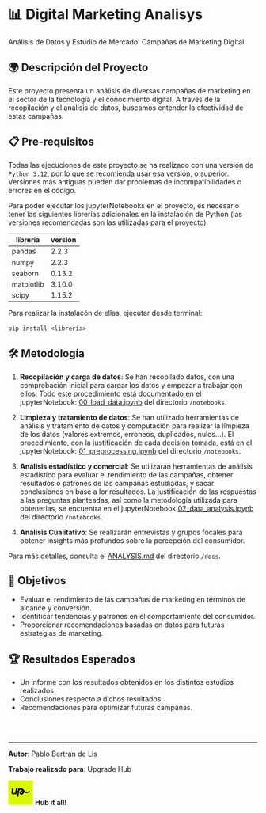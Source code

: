 # 📊 Digital Marketing Analisys
Análisis de Datos y Estudio de Mercado: Campañas de Marketing  Digital

## 🌍 Descripción del Proyecto

Este proyecto presenta un análisis de diversas campañas de marketing en el sector de la tecnología y el conocimiento digital. A través de la recopilación y el análisis de datos, buscamos entender la efectividad de estas campañas.

## 📋 Pre-requisitos

Todas las ejecuciones de este proyecto se ha realizado con una versión de `Python 3.12`, por lo que se recomienda usar esa versión, o superior. Versiones más antiguas pueden dar problemas de incompatibilidades o errores en el código.

Para poder ejecutar los jupyterNotebooks en el proyecto, es necesario tener las siguientes librerías adicionales en la instalación de Python (las versiones recomendadas son las utilizadas para el proyecto)

| librería | versión |
| - | - |
| pandas | 2.2.3 |
| numpy | 2.2.3 |
| seaborn | 0.13.2 |
| matplotlib | 3.10.0 |
| scipy | 1.15.2 |

Para realizar la instalacón de ellas, ejecutar desde terminal:
```
pip install <librería>
```

## 🛠 Metodología

1. **Recopilación y carga de datos**: Se han recopilado datos, con una comprobación inicial para cargar los datos y empezar a trabajar con ellos. Todo este procedimiento está documentado en el jupyterNotebook: [00_load_data.ipynb](./notebooks/00_load_data.ipynb) del directorio `/notebooks`.

2. **Limpieza y tratamiento de datos**: Se han utilizado herramientas de análisis y tratamiento de datos y computación para realizar la limpieza de los datos (valores extremos, erroneos, duplicados, nulos...). El procedimiento, con la justificación de cada decisión tomada, está en el jupyterNotebook: [01_preprocessing.ipynb](./notebooks/01_preprocessing.ipynb) del directorio `/notebooks`.

3. **Análisis estadístico y comercial**: Se utilizarán herramientas de análisis estadístico para evaluar el rendimiento de las campañas, obtener resultados o patrones de las campañas estudiadas, y sacar conclusiones en base a lor resultados. La justificación de las respuestas a las preguntas planteadas, así como la metodología utilizada para obtenerlas, se encuentra en el jupyterNotebook [02_data_analysis.ipynb](./notebooks/02_data_analysis.ipynb) del directorio `/notebooks`.

4. **Análisis Cualitativo**: Se realizarán entrevistas y grupos focales para obtener insights más profundos sobre la percepción del consumidor.

Para más detalles, consulta el [ANALYSIS.md](./notebooks/ANALYSIS.md) del directorio `/docs`.

## 🎯 Objetivos

- Evaluar el rendimiento de las campañas de marketing en términos de alcance y conversión.
- Identificar tendencias y patrones en el comportamiento del consumidor.
- Proporcionar recomendaciones basadas en datos para futuras estrategias de marketing.

## 🏆 Resultados Esperados

- Un informe con los resultados obtenidos en los distintos estudios realizados.
- Conclusiones respecto a dichos resultados.
- Recomendaciones para optimizar futuras campañas.

<br>
<br>

---

**Autor**: Pablo Bertrán de Lis

**Trabajo realizado para**:
Upgrade Hub

<img src="./img/upgrade_logo.jpg" alt="Description" width="50"> **Hub it all!**
